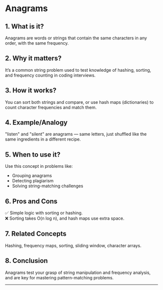 # Anagrams

## 1. What is it?  
Anagrams are words or strings that contain the same characters in any order, with the same frequency.

## 2. Why it matters?  
It’s a common string problem used to test knowledge of hashing, sorting, and frequency counting in coding interviews.

## 3. How it works?  
You can sort both strings and compare, or use hash maps (dictionaries) to count character frequencies and match them.

## 4. Example/Analogy  
"listen" and "silent" are anagrams — same letters, just shuffled like the same ingredients in a different recipe.

## 5. When to use it?  
Use this concept in problems like:  
- Grouping anagrams  
- Detecting plagiarism  
- Solving string-matching challenges

## 6. Pros and Cons  
✅ Simple logic with sorting or hashing.  
❌ Sorting takes O(n log n), and hash maps use extra space.

## 7. Related Concepts  
Hashing, frequency maps, sorting, sliding window, character arrays.

## 8. Conclusion  
Anagrams test your grasp of string manipulation and frequency analysis, and are key for mastering pattern-matching problems.

---
